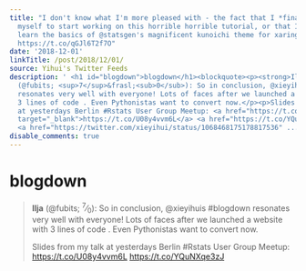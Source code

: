 ```yaml
---
title: "I don't know what I'm more pleased with - the fact that I *finally* forced
  myself to start working on this horrible horrible tutorial, or that I managed to
  learn the basics of @statsgen's magnificent kunoichi theme for xaringan! \U0001F60D
  https://t.co/qGJl6T2f7O"
date: '2018-12-01'
linkTitle: /post/2018/12/01/
source: Yihui's Twitter Feeds
description: ' <h1 id="blogdown">blogdown</h1><blockquote><p><strong>Ilja</strong>
  (@fubits; <sup>7</sup>&frasl;<sub>0</sub>): So in conclusion, @xieyihuis #blogdown
  resonates very well with everyone! Lots of faces after we launched a website with
  3 lines of code . Even Pythonistas want to convert now.</p><p>Slides from my talk
  at yesterdays Berlin #Rstats User Group Meetup: <a href="https://t.co/U08y4vvm6L"
  target="_blank">https://t.co/U08y4vvm6L</a> <a href="https://t.co/YQuNXqe3zJ" target="_blank">https://t.co/YQuNXqe3zJ</a>
  <a href="https://twitter.com/xieyihui/status/1068468175178817536" ...'
disable_comments: true
---
```

 <h1 id="blogdown">blogdown</h1><blockquote><p><strong>Ilja</strong> (@fubits; <sup>7</sup>&frasl;<sub>0</sub>): So in conclusion, @xieyihuis #blogdown resonates very well with everyone! Lots of faces after we launched a website with 3 lines of code . Even Pythonistas want to convert now.</p><p>Slides from my talk at yesterdays Berlin #Rstats User Group Meetup: <a href="https://t.co/U08y4vvm6L" target="_blank">https://t.co/U08y4vvm6L</a> <a href="https://t.co/YQuNXqe3zJ" target="_blank">https://t.co/YQuNXqe3zJ</a> <a href="https://twitter.com/xieyihui/status/1068468175178817536" ...